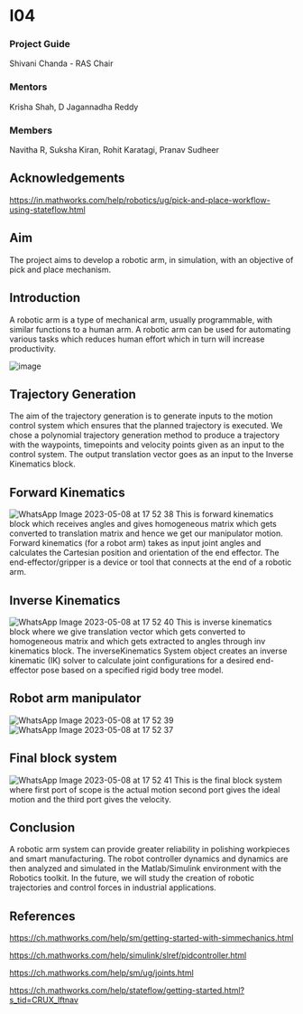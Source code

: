 # I04
### Project Guide
Shivani Chanda - RAS Chair
### Mentors
Krisha Shah,
D Jagannadha Reddy
### Members
Navitha R,
Suksha Kiran,
Rohit Karatagi,
Pranav Sudheer
## Acknowledgements
https://in.mathworks.com/help/robotics/ug/pick-and-place-workflow-using-stateflow.html
## Aim
The project aims to develop a robotic arm, in simulation, with an objective of pick and place mechanism.
## Introduction
A robotic arm is a type of mechanical arm, usually programmable, with similar functions
to a human arm. A robotic arm can be used for automating various tasks which reduces
human effort which in turn will increase productivity.

![image](https://github.com/DJR-18/I04/assets/122470780/5522385e-4698-4553-ac40-2a70794c7922)
## Trajectory Generation
The aim of the trajectory generation is to generate inputs to the motion control system which ensures that the planned trajectory is executed. We chose a polynomial trajectory generation method to
produce a trajectory with the waypoints, timepoints and velocity points given as an input to the control system. The output translation vector goes as an input to the Inverse Kinematics block.
## Forward Kinematics
![WhatsApp Image 2023-05-08 at 17 52 38](https://github.com/DJR-18/I04/assets/122470780/70fe8c38-aff5-4f88-8764-e444a4a46a70)
This is forward kinematics block which receives angles and gives homogeneous matrix which gets converted to translation matrix and hence we get our
manipulator motion. Forward kinematics (for a robot arm) takes as input joint angles and calculates the Cartesian position and orientation of the end
effector. The end-effector/gripper is a device or tool that connects at the end of a robotic arm.
## Inverse Kinematics
![WhatsApp Image 2023-05-08 at 17 52 40](https://github.com/DJR-18/I04/assets/122470780/07db4b4e-b316-4ddc-9e2f-9bfd7172f934)
This is inverse kinematics block where we give translation vector which gets converted to homogeneous matrix and which gets extracted to angles through
inv kinematics block. The inverseKinematics System object creates an inverse kinematic (IK) solver to calculate joint configurations for a desired end-
effector pose based on a specified rigid body tree model.
## Robot arm manipulator
![WhatsApp Image 2023-05-08 at 17 52 39](https://github.com/DJR-18/I04/assets/122470780/bc820556-da53-4fe1-b00e-d9ad8516d0ca)
![WhatsApp Image 2023-05-08 at 17 52 37](https://github.com/DJR-18/I04/assets/122470780/ec80d5c1-218e-4824-9071-351078f7a8f2)
## Final block system
![WhatsApp Image 2023-05-08 at 17 52 41](https://github.com/DJR-18/I04/assets/122470780/24cff656-6c7d-4269-be67-7d87f8f8fe92)
This is the final block system where first port of scope is the actual motion second
port gives the ideal motion and the third port gives the velocity.
## Conclusion
A robotic arm system can provide greater reliability in polishing workpieces and smart manufacturing. The robot  controller  dynamics  and  dynamics  are
then analyzed  and  simulated  in  the  Matlab/Simulink environment with the Robotics toolkit. In the future, we will study the creation of robotic
trajectories and control forces in industrial applications.
## References
https://ch.mathworks.com/help/sm/getting-started-with-simmechanics.html

https://ch.mathworks.com/help/simulink/slref/pidcontroller.html

https://ch.mathworks.com/help/sm/ug/joints.html

https://ch.mathworks.com/help/stateflow/getting-started.html?s_tid=CRUX_lftnav
